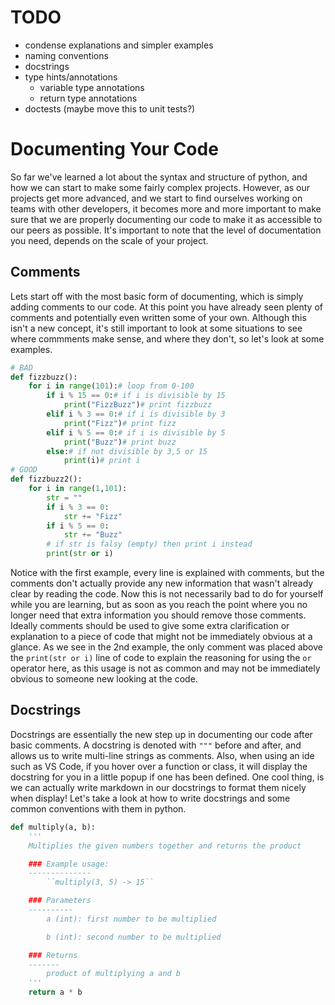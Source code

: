 # TODO
- condense explanations and simpler examples
- naming conventions
- docstrings
- type hints/annotations
    - variable type annotations
    - return type annotations
- doctests (maybe move this to unit tests?)

# Documenting Your Code
So far we've learned a lot about the syntax and structure of python, and how we can start to make some fairly complex projects. However, as our projects get more advanced, and we start to find ourselves working on teams with other developers, it becomes more and more important to make sure that we are properly documenting our code to make it as accessible to our peers as possible. It's important to note that the level of documentation you need, depends on the scale of your project. 
## Comments
Lets start off with the most basic form of documenting, which is simply adding comments to our code. At this point you have already seen plenty of comments and potentially even written some of your own. Although this isn't a new concept, it's still important to look at some situations to see where commments make sense, and where they don't, so let's look at some examples.
```py
# BAD
def fizzbuzz():
    for i in range(101):# loop from 0-100
        if i % 15 == 0:# if i is divisible by 15
            print("FizzBuzz")# print fizzbuzz
        elif i % 3 == 0:# if i is divisible by 3
            print("Fizz")# print fizz
        elif i % 5 == 0:# if i is divisible by 5
            print("Buzz")# print buzz
        else:# if not divisible by 3,5 or 15
            print(i)# print i
# GOOD 
def fizzbuzz2():
    for i in range(1,101):
        str = ""
        if i % 3 == 0:
            str += "Fizz"
        if i % 5 == 0:
            str += "Buzz"
        # if str is falsy (empty) then print i instead
        print(str or i)
```
Notice with the first example, every line is explained with comments, but the comments don't actually provide any new information that wasn't already clear by reading the code. Now this is not necessarily bad to do for yourself while you are learning, but as soon as you reach the point where you no longer need that extra information you should remove those comments. Ideally comments should be used to give some extra clarification or explanation to a piece of code that might not be immediately obvious at a glance. As we see in the 2nd example, the only comment was placed above the `print(str or i)` line of code to explain the reasoning for using the `or` operator here, as this usage is not as common and may not be immediately obvious to someone new looking at the code.
## Docstrings
Docstrings are essentially the new step up in documenting our code after basic comments. A docstring is denoted with `"""` before and after, and allows us to write multi-line strings as comments. Also, when using an ide such as VS Code, if you hover over a function or class, it will display the docstring for you in a little popup if one has been defined. One cool thing, is we can actually write markdown in our docstrings to format them nicely when display! Let's take a look at how to write docstrings and some common conventions with them in python.
```py
def multiply(a, b):
    '''
    Multiplies the given numbers together and returns the product

    ### Example usage:
    --------------
        ``multiply(3, 5) -> 15``

    ### Parameters
    ----------
        a (int): first number to be multiplied

        b (int): second number to be multiplied

    ### Returns
    -------
        product of multiplying a and b
    '''
    return a * b
```
